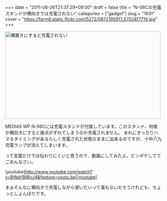 +++
date = "2011-06-26T21:37:29+09:00"
draft = false
title = "N-06Cの充電スタンドが横向きでは充電されない"
categories = ["gadget"]
slug = "1931"
cover = "https://farm6.static.flickr.com/5272/5872195917_57024f7719.jpg"
+++

<a href="https://www.flickr.com/photos/keruru/5872195917/" title="横置きにすると充電されない by けるる, on Flickr"><img src="https://farm6.static.flickr.com/5272/5872195917_57024f7719.jpg" width="500" height="281" alt="横置きにすると充電されない"/></a>

MEDIAS WP N-06Cには充電スタンドが付属しています。このスタンド、何故か横向きにすると接点がずれてしまうのか充電されません。
まれにきっちりハマるタイミングがあるらしく充電された状態のままに出来るのですが、十中八九充電ランプが消えてしまいます。

って言葉だけでは伝わりにくいと思うので、動画にしてみたよ。ピンボケしててごめんなさい。

[youtube]http://www.youtube.com/watch?v=BWaYBl8lyJ4&feature=youtu.be[/youtube]

まぁそんなに横向きで充電しながら使いたいって事もないだろうけれども、ちょっとしょんぼりです。
